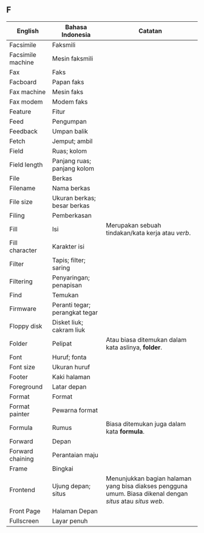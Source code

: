 ## F

| English			| Bahasa Indonesia	| Catatan	|
|-------------------|-------------------|-----------|
| Facsimile 		| Faksmili 			| |
| Facsimile machine | Mesin faksmili 	| |
| Fax 				| Faks 				| |
| Facboard 			| Papan faks 		| |
| Fax machine 		| Mesin faks 		| |
| Fax modem 		| Modem faks 		| |
| Feature 			| Fitur 			| |
| Feed 				| Pengumpan 		| |
| Feedback 			| Umpan balik		| |
| Fetch 			| Jemput; ambil 	| |
| Field 			| Ruas; kolom 		| |
| Field length 		| Panjang ruas; panjang kolom ||
| File 				| Berkas 			| |
| Filename 			| Nama berkas 		| |
| File size 		| Ukuran berkas; besar berkas 	| |
| Filing 			| Pemberkasan 		| |
| Fill 				| Isi 				| Merupakan sebuah tindakan/kata kerja atau *verb*. |
| Fill character 	| Karakter isi 		| |
| Filter 			| Tapis; filter; saring 	| |
| Filtering 		| Penyaringan; penapisan 	| |
| Find 				| Temukan 			| |
| Firmware 			| Peranti tegar; perangkat tegar 	| |
| Floppy disk 		| Disket liuk; cakram liuk 	| |
| Folder 			| Pelipat 			| Atau biasa ditemukan dalam kata aslinya, **folder**. |
| Font 				| Huruf; fonta 		| |
| Font size 		| Ukuran huruf 		| |
| Footer 			| Kaki halaman 		| |
| Foreground 		| Latar depan 		| |
| Format 			| Format 			| |
| Format painter 	| Pewarna format 	| |
| Formula 			| Rumus 			| Biasa ditemukan juga dalam kata **formula**. |
| Forward 			| Depan 			| |
| Forward chaining 	| Perantaian maju 	| |
| Frame 			| Bingkai 			| |
| Frontend 			| Ujung depan; situs | Menunjukkan bagian halaman yang bisa diakses pengguna umum. Biasa dikenal dengan *situs* atau *situs web*. |
| Front Page 		| Halaman Depan 	| |
| Fullscreen 		| Layar penuh 		| |